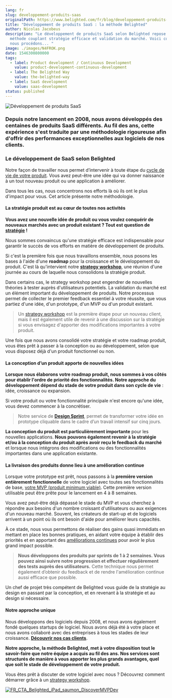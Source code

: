 ```yaml
---
lang: fr
slug: developpement-produits-saas
originalPath: https://www.belighted.com/fr/blog/developpement-produits-saas
title: "Développement de produits SaaS : la méthode Belighted"
author: Nicolas Jacobeus
description: "Le développement de produits SaaS selon Belighted repose sur une
  méthode couplant stratégie efficace et validation du marché. Voici comment
  nous procédons... "
image: ./images/N4FROK.png
date: 1546300800000
tags:
  - label: Product development / Continuous Development
    value: product-development-continuous-development
  - label: The Belighted Way
    value: the-belighted-way
  - label: SaaS development
    value: saas-development
status: published
---
```

![Développement de produits SaaS ](/images/legacy/E5ZaeQCgLsTewwzHihqdQ.png)

### Depuis notre lancement en 2008, nous avons développés des centaines de produits SaaS différents. Au fil des ans, cette expérience s'est traduite par une méthodologie rigoureuse afin d'offrir des performances exceptionnelles aux logiciels de nos clients.

### Le développement de SaaS selon Belighted 

Notre façon de travailler nous permet d’intervenir à toute étape du [cycle de vie de votre produit](/fr/ressources/software-power-checklist). Vous avez peut-être une idée qui va donner naissance à un tout nouveau produit ou une application à améliorer.

Dans tous les cas, nous concentrons nos efforts là où ils ont le plus d'impact pour vous. Cet article présente notre méthodologie.

#### **La stratégie produit est au cœur de toutes nos activités**

**Vous avez une nouvelle idée de produit ou vous voulez conquérir de nouveaux marchés avec un produit existant ? Tout est question de [stratégie](/fr/strategy-workshop) !** 

Nous sommes convaincus qu'une stratégie efficace est indispensable pour garantir le succès de vos efforts en matière de développement de produits.

Si c'est la première fois que nous travaillons ensemble, nous posons les bases à l'aide d'une **roadmap** pour la croissance et le développement du produit. C'est là qu'intervient notre **[strategy workshop](/fr/strategy-workshop)**, une réunion d'une journée au cours de laquelle nous consolidons la stratégie produit.

Dans certains cas, le strategy workshop peut engendrer de nouvelles théories à tester auprès d'utilisateurs potentiels. La validation du marché est un élément important du développement de produits. Notre processus permet de collecter le premier feedback essentiel à votre réussite, que vous partiez d'une idée, d'un prototype, d'un MVP ou d'un produit existant.  
  

> Un [strategy workshop](/fr/strategy-workshop) est la première étape pour un nouveau client, mais il est également utile de revenir à une discussion sur la stratégie si vous envisagez d'apporter des modifications importantes à votre produit.

Une fois que nous avons consolidé votre stratégie et votre roadmap produit, vous êtes prêt à passer à la conception ou au développement, selon que vous disposez déjà d'un produit fonctionnel ou non.

#### **La conception d’un produit apporte de nouvelles idées**

**Lorsque nous élaborons votre roadmap produit, nous sommes à vos côtés pour établir l'ordre de priorité des fonctionnalités. Notre approche du développement dépend du stade de votre produit dans son cycle de vie** : idée, croissance ou expansion.

Si votre produit ou votre fonctionnalité principale n'est encore qu'une idée, vous devez commencer à la concrétiser.

> Notre service de **[Design Sprint](/fr/design-sprint)**, permet de transformer votre idée en prototype cliquable dans le cadre d’un travail intensif sur cinq jours.

**La conception du produit est particulièrement importante** pour les nouvelles applications. **Nous pouvons également revenir à la stratégie et/ou à la conception du produit après avoir reçu le feedback du marché** et lorsque nous intégrons des modifications ou des fonctionnalités importantes dans une application existante. 

#### **La livraison des produits donne lieu à une amélioration continue**

Lorsque votre prototype est prêt, nous passons à la **première version entièrement fonctionnelle** de votre logiciel avec toutes ses fonctionnalités de base, [votre MVP (produit minimum viable)](/fr/developpement-mvp). Cette première version utilisable peut être prête pour le lancement en 4 à 8 semaines.

Vous avez peut-être déjà dépassé le stade du MVP et vous cherchez à répondre aux besoins d'un nombre croissant d'utilisateurs ou aux exigences d'un nouveau marché. Souvent, les créateurs de start-up et de logiciels arrivent à un point où ils ont besoin d'aide pour améliorer leurs capacités.

À ce stade, nous vous permettons de réaliser des gains quasi immédiats en mettant en place les bonnes pratiques, en aidant votre équipe à établir des priorités et en apportant des [améliorations continues](/fr/blog/livraison-continue-startup) pour avoir le plus grand impact possible.

> **Nous développons des produits par sprints de 1 à 2 semaines. Vous pouvez ainsi suivre notre progression et effectuer régulièrement des tests auprès des utilisateurs.** Cette technique nous permet également d’obtenir du feedback et de rendre l'amélioration continue aussi efficace que possible.

Un chef de projet très compétent de Belighted vous guide de la stratégie au design en passant par la conception, et en revenant à la stratégie et au design si nécessaire. 

#### **Notre approche unique**

Nous développons des logiciels depuis 2008, et nous avons également fondé quelques startups de logiciel. Nous avons déjà été à votre place et nous avons collaboré avec des entreprises à tous les stades de leur croissance. **[Découvrir nos cas clients](/fr/clients)**.

**Notre approche, la méthode Belighted, met à votre disposition tout le savoir-faire que notre équipe a acquis au fil des ans. Nos services sont structurés de manière à vous apporter les plus grands avantages, quel que soit le stade de développement de votre produit.**

Vous êtes prêt à discuter de votre logiciel avec nous ? Découvrez comment démarrer grâce à un [strategy workshop](/fr/strategy-workshop).

[![FR_CTA_Belighted_iPad_saumon_DiscoverMVPDev](/images/legacy/hhS0SN8x6_gha25yj7I_n.png)](https://www.belighted.com/fr/ressources/ebook-externaliser-developpement-mvp)